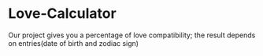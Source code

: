 # Love-Calculator
Our project gives you a percentage of love compatibility; the result depends on entries(date of birth and zodiac sign)
